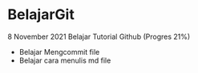 # BelajarGit

8 November 2021
Belajar Tutorial Github (Progres 21%)

* Belajar Mengcommit file
* Belajar cara menulis md file
